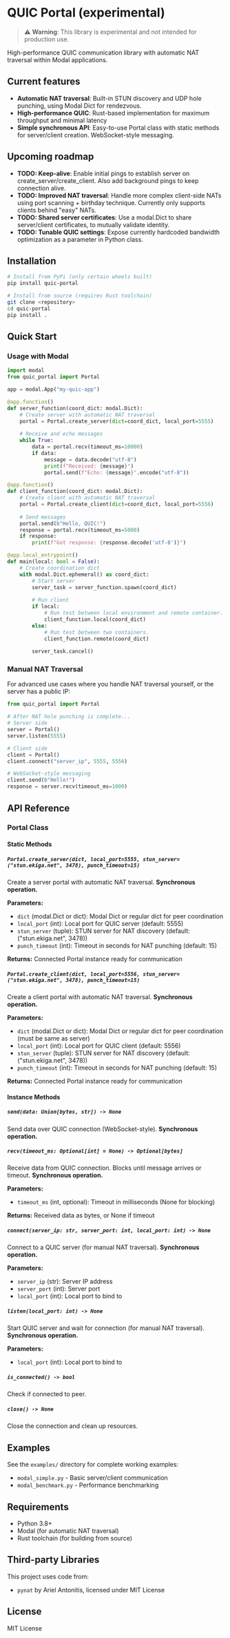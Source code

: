 # QUIC Portal (experimental)

> ⚠️ **Warning**: This library is experimental and not intended for production use.

High-performance QUIC communication library with automatic NAT traversal within Modal applications.

## Current features

- **Automatic NAT traversal**: Built-in STUN discovery and UDP hole punching, using Modal Dict for rendezvous.
- **High-performance QUIC**: Rust-based implementation for maximum throughput and minimal latency
- **Simple synchronous API**: Easy-to-use Portal class with static methods for server/client creation. WebSocket-style messaging.

## Upcoming roadmap

- **TODO: Keep-alive**: Enable initial pings to establish server on create_server/create_client. Also add background pings to keep connection alive.
- **TODO: Improved NAT traversal**: Handle more complex client-side NATs using port scanning + birthday technique. Currently only supports clients behind "easy" NATs.
- **TODO: Shared server certificates**: Use a modal.Dict to share server/client certificates, to mutually validate identity.
- **TODO: Tunable QUIC settings**: Expose currently hardcoded bandwidth optimization as a parameter in Python class.

## Installation

```bash
# Install from PyPi (only certain wheels built)
pip install quic-portal
```

```bash
# Install from source (requires Rust toolchain)
git clone <repository>
cd quic-portal
pip install .
```

## Quick Start

### Usage with Modal

```python
import modal
from quic_portal import Portal

app = modal.App("my-quic-app")

@app.function()
def server_function(coord_dict: modal.Dict):
    # Create server with automatic NAT traversal
    portal = Portal.create_server(dict=coord_dict, local_port=5555)
    
    # Receive and echo messages
    while True:
        data = portal.recv(timeout_ms=10000)
        if data:
            message = data.decode("utf-8")
            print(f"Received: {message}")
            portal.send(f"Echo: {message}".encode("utf-8"))

@app.function()
def client_function(coord_dict: modal.Dict):
    # Create client with automatic NAT traversal
    portal = Portal.create_client(dict=coord_dict, local_port=5556)
    
    # Send messages
    portal.send(b"Hello, QUIC!")
    response = portal.recv(timeout_ms=5000)
    if response:
        print(f"Got response: {response.decode('utf-8')}")

@app.local_entrypoint()
def main(local: bool = False):
    # Create coordination dict
    with modal.Dict.ephemeral() as coord_dict:
        # Start server
        server_task = server_function.spawn(coord_dict)
        
        # Run client
        if local:
            # Run test between local environment and remote container.
            client_function.local(coord_dict)
        else:
            # Run test between two containers.
            client_function.remote(coord_dict)
        
        server_task.cancel()
```

### Manual NAT Traversal

For advanced use cases where you handle NAT traversal yourself, or the server has a public IP:

```python
from quic_portal import Portal

# After NAT hole punching is complete...
# Server side
server = Portal()
server.listen(5555)

# Client side  
client = Portal()
client.connect("server_ip", 5555, 5556)

# WebSocket-style messaging
client.send(b"Hello!")
response = server.recv(timeout_ms=1000)
```

## API Reference

### Portal Class

#### Static Methods

##### `Portal.create_server(dict, local_port=5555, stun_server=("stun.ekiga.net", 3478), punch_timeout=15)`

Create a server portal with automatic NAT traversal. **Synchronous operation.**

**Parameters:**
- `dict` (modal.Dict or dict): Modal Dict or regular dict for peer coordination
- `local_port` (int): Local port for QUIC server (default: 5555)
- `stun_server` (tuple): STUN server for NAT discovery (default: ("stun.ekiga.net", 3478))
- `punch_timeout` (int): Timeout in seconds for NAT punching (default: 15)

**Returns:** Connected Portal instance ready for communication

##### `Portal.create_client(dict, local_port=5556, stun_server=("stun.ekiga.net", 3478), punch_timeout=15)`

Create a client portal with automatic NAT traversal. **Synchronous operation.**

**Parameters:**
- `dict` (modal.Dict or dict): Modal Dict or regular dict for peer coordination (must be same as server)
- `local_port` (int): Local port for QUIC client (default: 5556)
- `stun_server` (tuple): STUN server for NAT discovery (default: ("stun.ekiga.net", 3478))
- `punch_timeout` (int): Timeout in seconds for NAT punching (default: 15)

**Returns:** Connected Portal instance ready for communication

#### Instance Methods

##### `send(data: Union[bytes, str]) -> None`

Send data over QUIC connection (WebSocket-style). **Synchronous operation.**

##### `recv(timeout_ms: Optional[int] = None) -> Optional[bytes]`

Receive data from QUIC connection. Blocks until message arrives or timeout. **Synchronous operation.**

**Parameters:**
- `timeout_ms` (int, optional): Timeout in milliseconds (None for blocking)

**Returns:** Received data as bytes, or None if timeout

##### `connect(server_ip: str, server_port: int, local_port: int) -> None`

Connect to a QUIC server (for manual NAT traversal). **Synchronous operation.**

**Parameters:**
- `server_ip` (str): Server IP address
- `server_port` (int): Server port
- `local_port` (int): Local port to bind to

##### `listen(local_port: int) -> None`

Start QUIC server and wait for connection (for manual NAT traversal). **Synchronous operation.**

**Parameters:**
- `local_port` (int): Local port to bind to

##### `is_connected() -> bool`

Check if connected to peer.

##### `close() -> None`

Close the connection and clean up resources.

## Examples

See the `examples/` directory for complete working examples:

- `modal_simple.py` - Basic server/client communication
- `modal_benchmark.py` - Performance benchmarking

## Requirements

- Python 3.8+
- Modal (for automatic NAT traversal)
- Rust toolchain (for building from source)

## Third-party Libraries
This project uses code from:
- `pynat` by Ariel Antonitis, licensed under MIT License

## License

MIT License 
